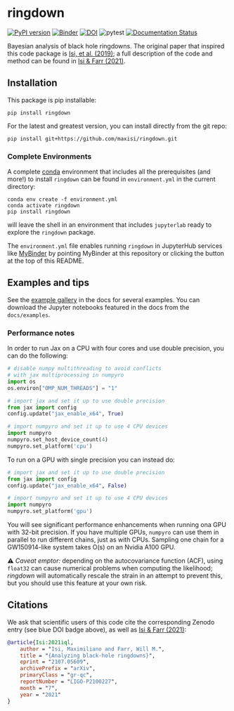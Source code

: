 # ringdown

[![PyPI version](https://badge.fury.io/py/ringdown.svg)](https://badge.fury.io/py/ringdown)
[![Binder](https://mybinder.org/badge_logo.svg)](https://mybinder.org/v2/gh/maxisi/ringdown/HEAD)
[![DOI](https://zenodo.org/badge/368680640.svg)](https://zenodo.org/badge/latestdoi/368680640)
![pytest](https://github.com/maxisi/ringdown/actions/workflows/python-app.yml/badge.svg?event=push)
[![Documentation Status](https://readthedocs.org/projects/ringdown/badge/?version=latest)](https://ringdown.readthedocs.io/en/latest/?badge=latest)

Bayesian analysis of black hole ringdowns.  The original paper that inspired this code package is [Isi, et al. (2019)](https://arxiv.org/abs/1905.00869); a full description of the code and method can be found in [Isi & Farr (2021)](https://arxiv.org/abs/2107.05609).

## Installation

This package is pip installable:

```shell
pip install ringdown
```

For the latest and greatest version, you can install directly from the git repo:

```shell
pip install git+https://github.com/maxisi/ringdown.git
```

### Complete Environments

A complete [conda](https://docs.conda.io/en/latest/) environment that includes all the prerequisites (and more!) to install `ringdown` can be found in  `environment.yml` in the current directory:

```shell
conda env create -f environment.yml
conda activate ringdown
pip install ringdown
```

will leave the shell in an environment that includes `jupyterlab` ready to explore the `ringdown` package.  

The `environment.yml` file enables running `ringdown` in JupyterHub services like [MyBinder](https://mybinder.org/) by pointing MyBinder at this repository or clicking the button at the top of this README.

## Examples and tips

See the [example gallery](https://ringdown.readthedocs.io/en/latest/gallery.html) in the docs for several examples. You can download the Jupyter notebooks featured in the docs from the `docs/examples`.

### Performance notes

In order to run Jax on a CPU with four cores and use double precision, you can do the following:
```python
# disable numpy multithreading to avoid conflicts
# with jax multiprocessing in numpyro
import os
os.environ["OMP_NUM_THREADS"] = "1"

# import jax and set it up to use double precision
from jax import config
config.update("jax_enable_x64", True)

# import numpyro and set it up to use 4 CPU devices
import numpyro
numpyro.set_host_device_count(4)
numpyro.set_platform('cpu')
```

To run on a GPU with single precision you can instead do:
```python
# import jax and set it up to use double precision
from jax import config
config.update("jax_enable_x64", False)

# import numpyro and set it up to use 4 CPU devices
import numpyro
numpyro.set_platform('gpu')
```

You will see significant performance enhancements when running ona GPU with 32-bit precision. If you have multiple GPUs, `numpyro` can use them in parallel to run different chains, just as with CPUs. Sampling one chain for a GW150914-like system takes O(s) on an Nvidia A100 GPU.

⚠️ _Caveat emptor:_ depending on the autocovariance function (ACF), using `float32` can cause numerical problems when computing the likelihood; _ringdown_ will automatically rescale the strain in an attempt to prevent this, but you should use this feature at your own risk.

## Citations

We ask that scientific users of this code cite the corresponding Zenodo entry (see blue DOI badge above), as well as [Isi & Farr (2021)](https://arxiv.org/abs/2107.05609):

```bibtex
@article{Isi:2021iql,
    author = "Isi, Maximiliano and Farr, Will M.",
    title = "{Analyzing black-hole ringdowns}",
    eprint = "2107.05609",
    archivePrefix = "arXiv",
    primaryClass = "gr-qc",
    reportNumber = "LIGO-P2100227",
    month = "7",
    year = "2021"
}
```
